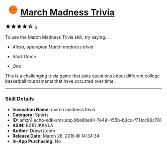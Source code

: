 # &nbsp;<img src="skill_icon" alt="March Madness Trivia icon" width="36"> [March Madness Trivia](http://alexa.amazon.com/#skills/amzn1.echo-sdk-ams.app.9be8bed4-7e49-455b-b3cc-f711cc89c781)
![4.8 stars](../../images/ic_star_black_18dp_1x.png)![4.8 stars](../../images/ic_star_black_18dp_1x.png)![4.8 stars](../../images/ic_star_black_18dp_1x.png)![4.8 stars](../../images/ic_star_black_18dp_1x.png)![4.8 stars](../../images/ic_star_half_black_18dp_1x.png) 3

To use the March Madness Trivia skill, try saying...

* *Alexa, open/play March madness trivia*

* *Start Game*

* *One*

This is a challenging trivia game that asks questions about different college basketball tournaments that have occurred over time.

***

### Skill Details

* **Invocation Name:** march madness trivia
* **Category:** Sports
* **ID:** amzn1.echo-sdk-ams.app.9be8bed4-7e49-455b-b3cc-f711cc89c781
* **ASIN:** B01DJKKVLA
* **Author:** Drawrz.com
* **Release Date:** March 28, 2016 @ 14:34:34
* **In-App Purchasing:** No
